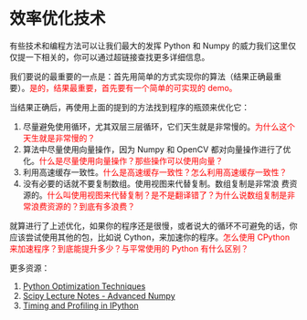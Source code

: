 
# 效率优化技术

有些技术和编程方法可以让我们最大的发挥 Python 和 Numpy 的威力我们这里仅仅提一下相关的，你可以通过超链接查找更多详细信息。

我们要说的最重要的一点是：首先用简单的方式实现你的算法（结果正确最重要）。<span style="color:red;">是的，结果最重要，首先要有一个简单的可实现的 demo。</span>


当结果正确后，再使用上面的提到的方法找到程序的瓶颈来优化它：

1. 尽量避免使用循环，尤其双层三层循环，它们天生就是非常慢的。<span style="color:red;">为什么这个天生就是非常慢的？</span>
2. 算法中尽量使用向量操作，因为 Numpy 和 OpenCV 都对向量操作进行了优化。<span style="color:red;">什么是尽量使用向量操作？那些操作可以使用向量？</span>
3. 利用高速缓存一致性。<span style="color:red;">什么是高速缓存一致性？怎么利用高速缓存一致性？</span>
4. 没有必要的话就不要复制数组。使用视图来代替复制。数组复制是非常浪 费资源的。<span style="color:red;">什么叫使用视图来代替复制？是不是翻译错了？为什么说数组复制是非常浪费资源的？到底有多浪费？</span>

就算进行了上述优化，如果你的程序还是很慢，或者说大的循环不可避免的话，你应该尝试使用其他的包，比如说 Cython，来加速你的程序。<span style="color:red;">怎么使用 CPython 来加速程序？到底能提升多少？与平常使用的 Python 有什么区别？</span>

更多资源：

1. [Python Optimization Techniques](http://wiki.Python.org/moin/PythonSpeed/PerformanceTips)
2. [Scipy Lecture Notes - Advanced Numpy](http://www.scipy-lectures.org/advanced/advanced_numpy/index.html#advanced-numpy)
3. [Timing and Profiling in IPython](http://pynash.org/2013/03/06/timing-and-profiling.html)
